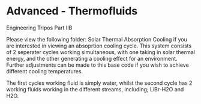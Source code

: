 # Advanced - Thermofluids

Engineering Tripos Part IIB 

Please view the following folder: Solar Thermal Absorption Cooling if you are interested in viewing an absoprtion cooling cycle. This system consists of 2 seperater cycles working simultaneous, with one taking in solar thermal energy, and the other generating a cooling effect for an environment. Further adjustments can be made to this base code if you wish to achieve different cooling temperatures. 

The first cycles working fluid is simply water, whilst the second cycle has 2 working fluids working in the different streams, including; LiBr-H2O and H2O.


```python

```
